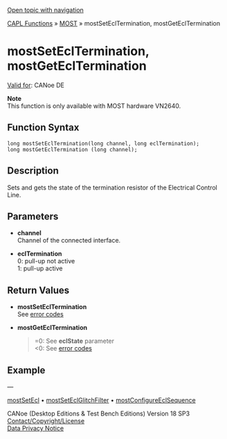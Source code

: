 [Open topic with navigation](../../../../../CANoeDEFamily.htm#Topics/CAPLFunctions/MOST/Functions/CAPLfunctionMOSTSetGetEclTermination.md)

[CAPL Functions](../../CAPLfunctions.md) » [MOST](../CAPLfunctionsMOSTOverview.md) » mostSetEclTermination, mostGetEclTermination

# mostSetEclTermination, mostGetEclTermination

[Valid for](../../../Shared/FeatureAvailability.md): CANoe DE

**Note**  
This function is only available with MOST hardware VN2640.

## Function Syntax

```plaintext
long mostSetEclTermination(long channel, long eclTermination);
long mostGetEclTermination (long channel);
```

## Description

Sets and gets the state of the termination resistor of the Electrical Control Line.

## Parameters

- **channel**  
  Channel of the connected interface.

- **eclTermination**  
  0: pull-up not active  
  1: pull-up active

## Return Values

- **mostSetEclTermination**  
  See [error codes](../CAPLfunctionsMOSTErrorCodes.md)

- **mostGetEclTermination**  
  >=0: See **eclState** parameter  
  <0: See [error codes](../CAPLfunctionsMOSTErrorCodes.md)

## Example

—

[mostSetEcl](CAPLfunctionMOSTSetGetEcl.md) • [mostSetEclGlitchFilter](CAPLfunctionMOSTSetEclGlitchFilter.md) • [mostConfigureEclSequence](CAPLfunctionMOSTConfigureEclSequence.md)

CANoe (Desktop Editions & Test Bench Editions) Version 18 SP3  
[Contact/Copyright/License](../../../Shared/ContactCopyrightLicense.md)  
[Data Privacy Notice](https://www.vector.com/int/en/company/get-info/privacy-policy/)
